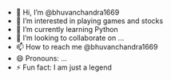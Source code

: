 - 👋 Hi, I’m @bhuvanchandra1669
- 👀 I’m interested in playing games and stocks
- 🌱 I’m currently learning Python
- 💞️ I’m looking to collaborate on ...
- 📫 How to reach me @bhuvanchandra1669
- 😄 Pronouns: ...
- ⚡ Fun fact: I am just a legend 

<!---
bhuvanchandra1669/bhuvanchandra1669 is a ✨ special ✨ repository because its `README.md` (this file) appears on your GitHub profile.
You can click the Preview link to take a look at your changes.
--->
